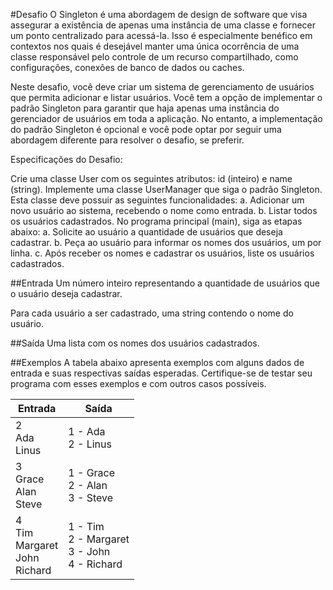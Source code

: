 #Desafio
O Singleton é uma abordagem de design de software que visa assegurar a existência de apenas uma instância de uma classe e fornecer um ponto centralizado para acessá-la. Isso é especialmente benéfico em contextos nos quais é desejável manter uma única ocorrência de uma classe responsável pelo controle de um recurso compartilhado, como configurações, conexões de banco de dados ou caches.

Neste desafio, você deve criar um sistema de gerenciamento de usuários que permita adicionar e listar usuários. Você tem a opção de implementar o padrão Singleton para garantir que haja apenas uma instância do gerenciador de usuários em toda a aplicação. No entanto, a implementação do padrão Singleton é opcional e você pode optar por seguir uma abordagem diferente para resolver o desafio, se preferir.

Especificações do Desafio:

Crie uma classe User com os seguintes atributos: id (inteiro) e name (string).
Implemente uma classe UserManager que siga o padrão Singleton. Esta classe deve possuir as seguintes funcionalidades:
a. Adicionar um novo usuário ao sistema, recebendo o nome como entrada.
b. Listar todos os usuários cadastrados.
No programa principal (main), siga as etapas abaixo:
a. Solicite ao usuário a quantidade de usuários que deseja cadastrar.
b. Peça ao usuário para informar os nomes dos usuários, um por linha.
c. Após receber os nomes e cadastrar os usuários, liste os usuários cadastrados.

##Entrada
Um número inteiro representando a quantidade de usuários que o usuário deseja cadastrar.

Para cada usuário a ser cadastrado, uma string contendo o nome do usuário.

##Saída
Uma lista com os nomes dos usuários cadastrados.

##Exemplos
A tabela abaixo apresenta exemplos com alguns dados de entrada e suas respectivas saídas esperadas. Certifique-se de testar seu programa com esses exemplos e com outros casos possíveis.

|   Entrada     |     Saída     |
| ------------- | ------------- |
|      2 <br> Ada <br> Linus      |      1 - Ada <br> 2 - Linus      |
|       3 <br> Grace <br> Alan <br> Steve       |      1 - Grace <br> 2 - Alan <br> 3 - Steve      |
|       4 <br> Tim <br> Margaret <br> John <br> Richard       |      1 - Tim <br> 2 - Margaret <br> 3 - John <br> 4 - Richard      |
